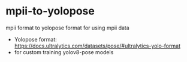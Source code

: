 # mpii-to-yolopose
mpii format to yolopose format for using mpii data 
- Yolopose format: https://docs.ultralytics.com/datasets/pose/#ultralytics-yolo-format
- for custom training yolov8-pose models
